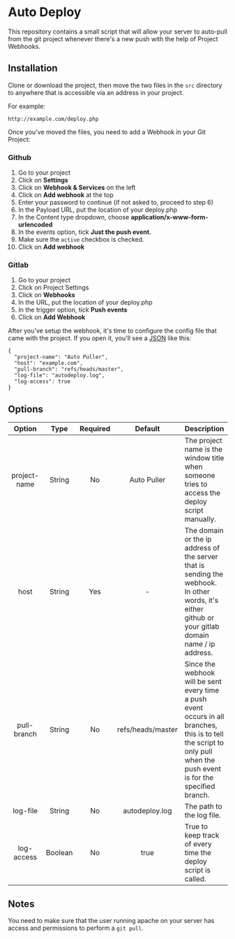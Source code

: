 # Auto Deploy
This repository contains a small script that will allow your server to auto-pull from the git project whenever there's a new push with the help of Project Webhooks.

## Installation
Clone or download the project, then move the two files in the `src` directory to anywhere that is accessible via an address in your project.

For example:  

    http://example.com/deploy.php

Once you've moved the files, you need to add a Webhook in your Git Project:

### Github
1. Go to your project
2. Click on **Settings**
3. Click on **Webhook & Services** on the left
4. Click on **Add webhook** at the top
5. Enter your password to continue (if not asked to, proceed to step 6)
6. In the Payload URL, put the location of your deploy.php
7. In the Content type dropdown, choose **application/x-www-form-urlencoded**
8. In the events option, tick **Just the push event.**
9. Make sure the `active` checkbox is checked.
10. Click on **Add webhook**

### Gitlab
1. Go to your project
2. Click on Project Settings
3. Click on **Webhooks**
4. In the URL, put the location of your deploy.php
5. In the trigger option, tick **Push events**
6. Click on **Add Webhook**

After you've setup the webhook, it's time to configure the config file that came with the project. If you open it, you'll see a [JSON](http://www.w3schools.com/json/) like this:  

    {
      "project-name": "Auto Puller",
      "host": "example.com",
      "pull-branch": "refs/heads/master",
      "log-file": "autodeploy.log",
      "log-access": true
    }

## Options

| Option | Type | Required | Default | Description |
| :---: | :---: | :---: | :---: | --- |
| project-name | String | No | Auto Puller | The project name is the window title when someone tries to access the deploy script manually. |
| host | String | Yes | - | The domain or the ip address of the server that is sending the webhook. In other words, it's either github or your gitlab domain name / ip address. |
| pull-branch | String | No | refs/heads/master | Since the webhook will be sent every time a push event occurs in all branches, this is to tell the script to only pull when the push event is for the specified branch. |
| log-file | String | No | autodeploy.log | The path to the log file. |
| log-access | Boolean | No | true | True to keep track of every time the deploy script is called. |

## Notes
You need to make sure that the user running apache on your server has access and permissions to perform a `git pull`.
